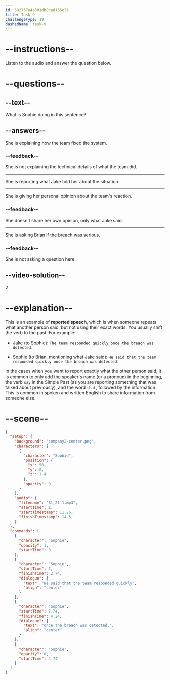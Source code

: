 ```yaml
---
id: 682737e4a381db0cad135e31
title: Task 9
challengeType: 19
dashedName: task-9
---
```


<!-- (Audio) Sophie: He said that the team responded quickly once the breach was detected. -->

# --instructions--

Listen to the audio and answer the question below.

# --questions--

## --text--

What is Sophie doing in this sentence?

## --answers--

She is explaining how the team fixed the system.

### --feedback--

She is not explaining the technical details of what the team did.

---

She is reporting what Jake told her about the situation.

---

She is giving her personal opinion about the team's reaction.

### --feedback--

She doesn't share her own opinion, only what Jake said.

---

She is asking Brian if the breach was serious.

### --feedback--

She is not asking a question here.

## --video-solution--

2

# --explanation--

This is an example of **reported speech**, which is when someone repeats what another person said, but not using their exact words. You usually shift the verb to the past. For example:  

- Jake (to Sophie): `The team responded quickly once the breach was detected.`

- Sophie (to Brian, mentioning what Jake said): `He said that the team responded quickly once the breach was detected.`

In the cases when you want to report exactly what the other person said, it is common to only add the speaker's name (or a pronoun) in the beginning, the verb `say` in the Simple Past (as you are reporting something that was talked about previously), and the word `that`, followed by the information. This is common in spoken and written English to share information from someone else.

# --scene--

```json
{
  "setup": {
    "background": "company2-center.png",
    "characters": [
      {
        "character": "Sophie",
        "position": {
          "x": 50,
          "y": 0,
          "z": 1.4
        },
        "opacity": 0
      }
    ],
    "audio": {
      "filename": "B1_21-1.mp3",
      "startTime": 1,
      "startTimestamp": 11.26,
      "finishTimestamp": 14.5
    }
  },
  "commands": [
    {
      "character": "Sophie",
      "opacity": 1,
      "startTime": 0
    },
    {
      "character": "Sophie",
      "startTime": 1,
      "finishTime": 2.74,
      "dialogue": {
        "text": "He said that the team responded quickly",
        "align": "center"
      }
    },
    {
      "character": "Sophie",
      "startTime": 2.74,
      "finishTime": 4.24,
      "dialogue": {
        "text": "once the breach was detected.",
        "align": "center"
      }
    },
    {
      "character": "Sophie",
      "opacity": 0,
      "startTime": 4.74
    }
  ]
}
```
